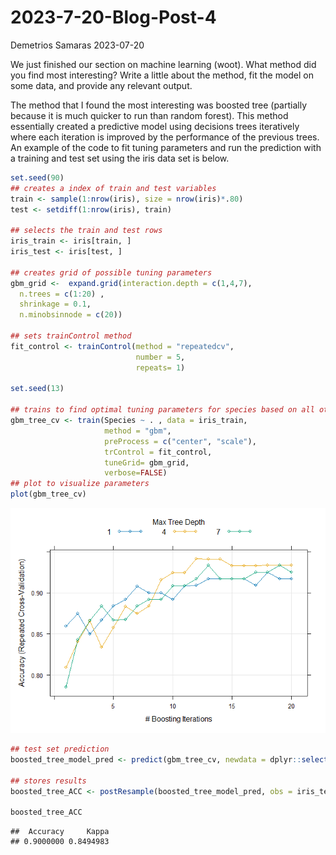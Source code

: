 2023-7-20-Blog-Post-4
================
Demetrios Samaras
2023-07-20

We just finished our section on machine learning (woot). What method did
you find most interesting? Write a little about the method, fit the
model on some data, and provide any relevant output.

The method that I found the most interesting was boosted tree (partially
because it is much quicker to run than random forest). This method
essentially created a predictive model using decisions trees iteratively
where each iteration is improved by the performance of the previous
trees. An example of the code to fit tuning parameters and run the
prediction with a training and test set using the iris data set is
below.

``` r
set.seed(90)
## creates a index of train and test variables 
train <- sample(1:nrow(iris), size = nrow(iris)*.80)
test <- setdiff(1:nrow(iris), train)

## selects the train and test rows 
iris_train <- iris[train, ]
iris_test <- iris[test, ]

## creates grid of possible tuning parameters 
gbm_grid <-  expand.grid(interaction.depth = c(1,4,7), 
  n.trees = c(1:20) , 
  shrinkage = 0.1,
  n.minobsinnode = c(20))

## sets trainControl method 
fit_control <- trainControl(method = "repeatedcv",
                            number = 5,
                            repeats= 1)

set.seed(13)

## trains to find optimal tuning parameters for species based on all other variables  
gbm_tree_cv <- train(Species ~ . , data = iris_train,
                     method = "gbm",
                     preProcess = c("center", "scale"),
                     trControl = fit_control,
                     tuneGrid= gbm_grid,
                     verbose=FALSE)
## plot to visualize parameters 
plot(gbm_tree_cv)
```

![](2023-7-20-Blog-Post-4_files/figure-gfm/boosted%20tree-1.png)<!-- -->

``` r
## test set prediction
boosted_tree_model_pred <- predict(gbm_tree_cv, newdata = dplyr::select(iris_test, -Species))

## stores results 
boosted_tree_ACC <- postResample(boosted_tree_model_pred, obs = iris_test$Species)

boosted_tree_ACC
```

    ##  Accuracy     Kappa 
    ## 0.9000000 0.8494983
